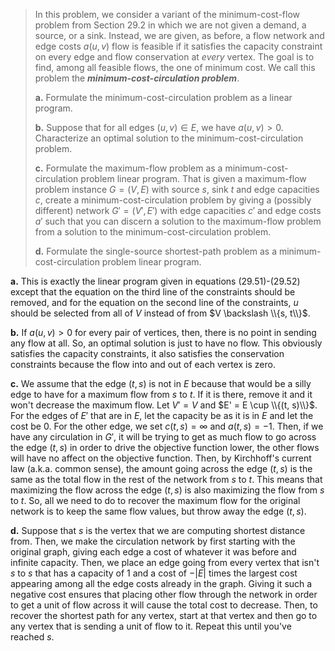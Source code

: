 > In this problem, we consider a variant of the minimum-cost-flow problem from Section 29.2 in which we are not given a demand, a source, or a sink. Instead, we are given, as before, a flow network and edge costs $a(u, v)$ flow is feasible if it satisfies the capacity constraint on every edge and flow conservation at _every_ vertex. The goal is to find, among all feasible flows, the one of minimum cost. We call this problem the **_minimum-cost-circulation problem_**.
>
> **a.** Formulate the minimum-cost-circulation problem as a linear program.
>
> **b.** Suppose that for all edges $(u, v) \in E$, we have $a(u, v) > 0$. Characterize an optimal solution to the minimum-cost-circulation problem.
>
> **c.** Formulate the maximum-flow problem as a minimum-cost-circulation problem linear program. That is given a maximum-flow problem instance $G = (V, E)$ with source $s$, sink $t$ and edge capacities $c$, create a minimum-cost-circulation problem by giving a (possibly different) network $G' = (V', E')$ with edge capacities $c'$ and edge costs $a'$ such that you can discern a solution to the maximum-flow problem from a solution to the minimum-cost-circulation problem.
>
> **d.** Formulate the single-source shortest-path problem as a minimum-cost-circulation problem linear program.

**a.** This is exactly the linear program given in equations $\text{(29.51)}$-$\text{(29.52)}$ except that the equation on the third line of the constraints should be removed, and for the equation on the second line of the constraints, $u$ should be selected from all of $V$ instead of from $V \backslash \\{s, t\\}$.

**b.** If $a(u, v) > 0$ for every pair of vertices, then, there is no point in sending any flow at all. So, an optimal solution is just to have no flow. This obviously satisfies the capacity constraints, it also satisfies the conservation constraints because the flow into and out of each vertex is zero.

**c.** We assume that the edge $(t, s)$ is not in $E$ because that would be a silly edge to have for a maximum flow from $s$ to $t$. If it is there, remove it and it won't decrease the maximum flow. Let $V' = V$ and $E' = E \cup \\{(t, s)\\}$. For the edges of $E'$ that are in $E$, let the capacity be as it is in $E$ and let the cost be $0$. For the other edge, we set $c(t, s) = \infty$ and $a(t, s) = -1$. Then, if we have any circulation in $G'$, it will be trying to get as much flow to go across the edge $(t, s)$ in order to drive the objective function lower, the other flows will have no affect on the objective function. Then, by Kirchhoff's current law (a.k.a. common sense), the amount going across the edge $(t, s)$ is the same as the total flow in the rest of the network from $s$ to $t$. This means that maximizing the flow across the edge $(t, s)$ is also maximizing the flow from $s$ to $t$. So, all we need to do to recover the maximum flow for the original network is to keep the same flow values, but throw away the edge $(t, s)$.

**d.** Suppose that $s$ is the vertex that we are computing shortest distance from. Then, we make the circulation network by first starting with the original graph, giving each edge a cost of whatever it was before and infinite capacity. Then, we place an edge going from every vertex that isn't $s$ to $s$ that has a capacity of $1$ and a cost of $-|E|$ times the largest cost appearing among all the edge costs already in the graph. Giving it such a negative cost ensures that placing other flow through the network in order to get a unit of flow across it will cause the total cost to decrease. Then, to recover the shortest path for any vertex, start at that vertex and then go to any vertex that is sending a unit of flow to it. Repeat this until you've reached $s$.
